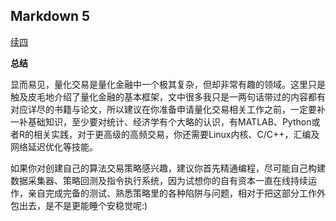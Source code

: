 ## Markdown 5

<u>续四</u>

**总结**

显而易见，量化交易是量化金融中一个极其复杂，但却非常有趣的领域。这里只是触及皮毛地介绍了量化金融的基本框架，文中很多我只是一两句话带过的内容都有对应详尽的书籍与论文，所以建议在你准备申请量化交易相关工作之前，一定要补一补基础知识，至少要对统计、经济学有个大略的认识，有MATLAB、Python或者R的相关实践，对于更高级的高频交易，你还需要Linux内核、C/C++，汇编及网络延迟优化等技能。

如果你对创建自己的算法交易策略感兴趣，建议你首先精通编程，尽可能自己构建数据采集器、策略回测及指令执行系统，因为试想你的自有资本一直在线持续运作，亲自完成完备的测试、熟悉策略里的各种陷阱与问题，相对于把这部分工作外包出去，是不是更能睡个安稳觉呢:)
